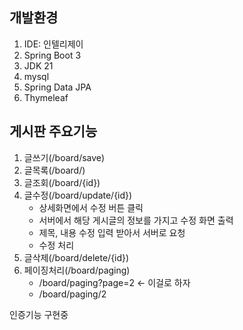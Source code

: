 개발환경
---
1. IDE: 인텔리제이 
2. Spring Boot 3
3. JDK 21
4. mysql
5. Spring Data JPA
6. Thymeleaf

게시판 주요기능
---
1. 글쓰기(/board/save)
2. 글목록(/board/)
3. 글조회(/board/{id})
4. 글수정(/board/update/{id})
   - 상세화면에서 수정 버튼 클릭
   - 서버에서 해당 게시글의 정보를 가지고 수정 화면 출력
   - 제목, 내용 수정 입력 받아서 서버로 요청
   - 수정 처리
5. 글삭제(/board/delete/{id})
6. 페이징처리(/board/paging)
   - /board/paging?page=2 <- 이걸로 하자
   - /board/paging/2

인증기능 구현중